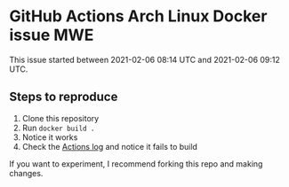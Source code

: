 # GitHub Actions Arch Linux Docker issue MWE

This issue started between 2021-02-06 08:14 UTC and 2021-02-06 09:12 UTC.

## Steps to reproduce

1. Clone this repository
2. Run `docker build .`
3. Notice it works
4. Check the [Actions log](https://github.com/nihaals/actions-docker-arch-mwe/actions?query=workflow%3ABuild) and notice it fails to build

If you want to experiment, I recommend forking this repo and making changes.
